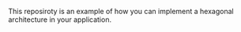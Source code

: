 This reposiroty is an example of how you can implement a hexagonal architecture in your application.
